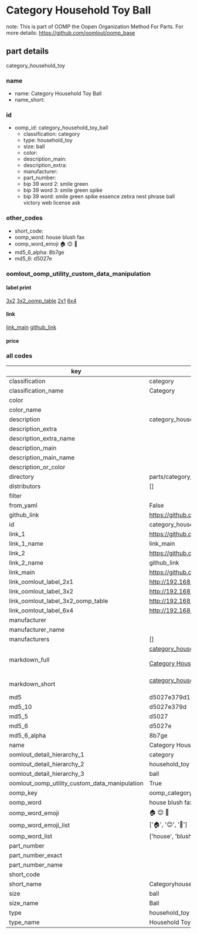 # Category Household Toy Ball  

note: This is part of OOMP the Oopen Organization Method For Parts. For more details: https://github.com/oomlout/oomp_base

##  part details



category_household_toy

### name
* name: Category Household Toy Ball
* name_short: 
### id
* oomp_id: category_household_toy_ball
  * classification: category
  * type: household_toy
  * size: ball
  * color: 
  * description_main: 
  * description_extra: 
  * manufacturer: 
  * part_number: 
  * bip 39 word 2: smile green
  * bip 39 word 3: smile green spike
  * bip 39 word: smile green spike essence zebra nest phrase ball victory web license ask

### other_codes
* short_code: 
* oomp_word: house blush fax
* oomp_word_emoji :house: :blush: :fax:
* md5_6_alpha: 8b7ge
* md5_6: d5027e






### oomlout_oomp_utility_custom_data_manipulation
#### label print
[3x2](http://192.168.1.245:1112/?label=oomp%208b7ge)
[3x2_oomp_table](http://192.168.1.107:1112/?label=oomp%208b7ge)
[2x1](http://192.168.1.242:1112/?label=oomp%208b7ge)
[6x4](http://192.168.1.55:1112/?label=oomp%208b7ge)    

#### link

[link_main](https://github.com/oomlout/oomlout_oomp_current_version_messy/tree/main/parts/category_household_toy_ball) [github_link](https://github.com/oomlout/oomlout_oomp_part_src/tree/main/parts/category_household_toy_ball)                             

#### price







### all codes 
| key | value |  
| --- | --- |  
| classification | category |  
| classification_name | Category |  
| color |  |  
| color_name |  |  
| description | category_household_toy |  
| description_extra |  |  
| description_extra_name |  |  
| description_main |  |  
| description_main_name |  |  
| description_or_color |   |  
| directory | parts/category_household_toy_ball |  
| distributors | [] |  
| filter |  |  
| from_yaml | False |  
| github_link | https://github.com/oomlout/oomlout_oomp_part_src/tree/main/parts/category_household_toy_ball |  
| id | category_household_toy_ball |  
| link_1 | https://github.com/oomlout/oomlout_oomp_current_version_messy/tree/main/parts/category_household_toy_ball |  
| link_1_name | link_main |  
| link_2 | https://github.com/oomlout/oomlout_oomp_part_src/tree/main/parts/category_household_toy_ball |  
| link_2_name | github_link |  
| link_main | https://github.com/oomlout/oomlout_oomp_current_version_messy/tree/main/parts/category_household_toy_ball |  
| link_oomlout_label_2x1 | http://192.168.1.242:1112/?label=oomp%208b7ge |  
| link_oomlout_label_3x2 | http://192.168.1.245:1112/?label=oomp%208b7ge |  
| link_oomlout_label_3x2_oomp_table | http://192.168.1.107:1112/?label=oomp%208b7ge |  
| link_oomlout_label_6x4 | http://192.168.1.55:1112/?label=oomp%208b7ge |  
| manufacturer |  |  
| manufacturer_name |  |  
| manufacturers | [] |  
| markdown_full | [category_household_toy_ball](https://github.com/oomlout/oomlout_oomp_current_version_messy/tree/main/parts/category_household_toy_ball)<br>[](https://github.com/oomlout/oomlout_oomp_current_version_messy/tree/main/parts/category_household_toy_ball)<br>[Category Household Toy Ball](https://github.com/oomlout/oomlout_oomp_current_version_messy/tree/main/parts/category_household_toy_ball)<br><br> |  
| markdown_short | [category_household_toy_ball](https://github.com/oomlout/oomlout_oomp_current_version_messy/tree/main/parts/category_household_toy_ball)<br><br> |  
| md5 | d5027e379d11f47a527fc4d5a3999665 |  
| md5_10 | d5027e379d |  
| md5_5 | d5027 |  
| md5_6 | d5027e |  
| md5_6_alpha | 8b7ge |  
| name | Category Household Toy Ball |  
| oomlout_detail_hierarchy_1 | category |  
| oomlout_detail_hierarchy_2 | household_toy |  
| oomlout_detail_hierarchy_3 | ball |  
| oomlout_oomp_utility_custom_data_manipulation | True |  
| oomp_key | oomp_category_household_toy_ball |  
| oomp_word | house blush fax |  
| oomp_word_emoji | :house: :blush: :fax: |  
| oomp_word_emoji_list | [':house:', ':blush:', ':fax:'] |  
| oomp_word_list | ['house', 'blush', 'fax'] |  
| part_number |  |  
| part_number_exact |  |  
| part_number_name |  |  
| short_code |  |  
| short_name | Categoryhouseholdtoy |  
| size | ball |  
| size_name | Ball |  
| type | household_toy |  
| type_name | Household Toy |  
